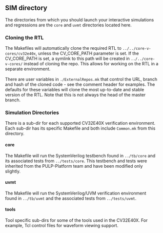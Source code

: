 ## SIM directory
The directories from which you should launch your interactive simulations and
regressions are the `core` and `uvmt` directories located here.

### Cloning the RTL
The Makefiles will automatically clone the required RTL to `../../core-v-cores/cv32e40x`,
unless the CV_CORE_PATH parameter is set.
If the CV_CORE_PATH is set, a symlink to this path will be created in `../../core-v-cores/` instead of cloning the repo.
This allows for working on the RTL in a separate environment.
<br><br>
There are user variables
in `./ExternalRepos.mk` that control the URL, branch and hash of the cloned code - see
the comment header for examples.  The defaults for these variables will clone the
most up-to-date and stable version of the RTL.  Note that this is not always the
head of the master branch.

### Simulation Directories
There is a sub-dir for each supported CV32E40X verification environment.
Each sub-dir has its specific Makefile and both include `Common.mk` from this
directory.

#### core
The Makefile will run the SystemVerilog testbench found in `../tb/core` and
its associated tests from `../tests/core`.  This testbench and tests were
inherited from the PULP-Platform team and have been modified only slightly.

#### uvmt
The Makefile will run the SystemVerilog/UVM verification environment found in
`../tb/uvmt` and the associated tests from `../tests/uvmt`.

#### tools
Tool specific sub-dirs for some of the tools used in the CV32E40X.
For example, Tcl control files for waveform viewing support.
